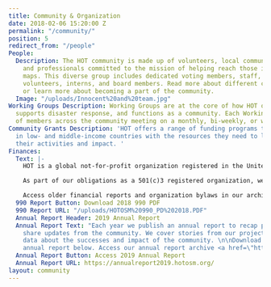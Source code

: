 ```yaml
---
title: Community & Organization
date: 2018-02-06 15:20:00 Z
permalink: "/community/"
position: 5
redirect_from: "/people"
People:
  Description: The HOT community is made up of volunteers, local community leaders,
    and professionals committed to the mission of helping reach those in need through
    maps. This diverse group includes dedicated voting members, staff, contractors,
    volunteers, interns, and board members. Read more about different community members
    or learn more about becoming a part of the community.
  Image: "/uploads/Innocent%20and%20team.jpg"
Working Groups Description: Working Groups are at the core of how HOT organizes projects,
  supports disaster response, and functions as a community. Each Working Group consists
  of members across the community meeting on a monthly, bi-weekly, or weekly basis.
Community Grants Description: 'HOT offers a range of funding programs to OSM Communities
  in low- and middle-income countries with the resources they need to launch and grow
  their activities and impact. '
Finances:
  Text: |-
    HOT is a global not-for-profit organization registered in the United States of America.

    As part of our obligations as a 501(c)3 registered organization, we make our financial filings (known as "Form 990: Return of Organization Exempt From Income Tax") available for public inspection. HOT's 2012 - 2017 returns are posted below. Any further questions can be directed to the Board of Directors, specifically the Treasurer.

    Access older financial reports and organization bylaws in our archive <a href="https://github.com/hotosm/hotosm-website/tree/gh-pages/downloads">here.</a>
  990 Report Button: Download 2018 990 PDF
  990 Report URL: "/uploads/HOTOSM%20990_PD%202018.PDF"
  Annual Report Header: 2019 Annual Report
  Annual Report Text: "Each year we publish an annual report to recap projects and
    share updates from the community. We cover stories from our projects and share
    data about the successes and impact of the community. \n\nDownload our latest
    annual report below. Access our annual report archive <a href=\"https://hotosm.org/annual-reports/\">here.</a>"
  Annual Report Button: Access 2019 Annual Report
  Annual Report URL: https://annualreport2019.hotosm.org/
layout: community
---
```


